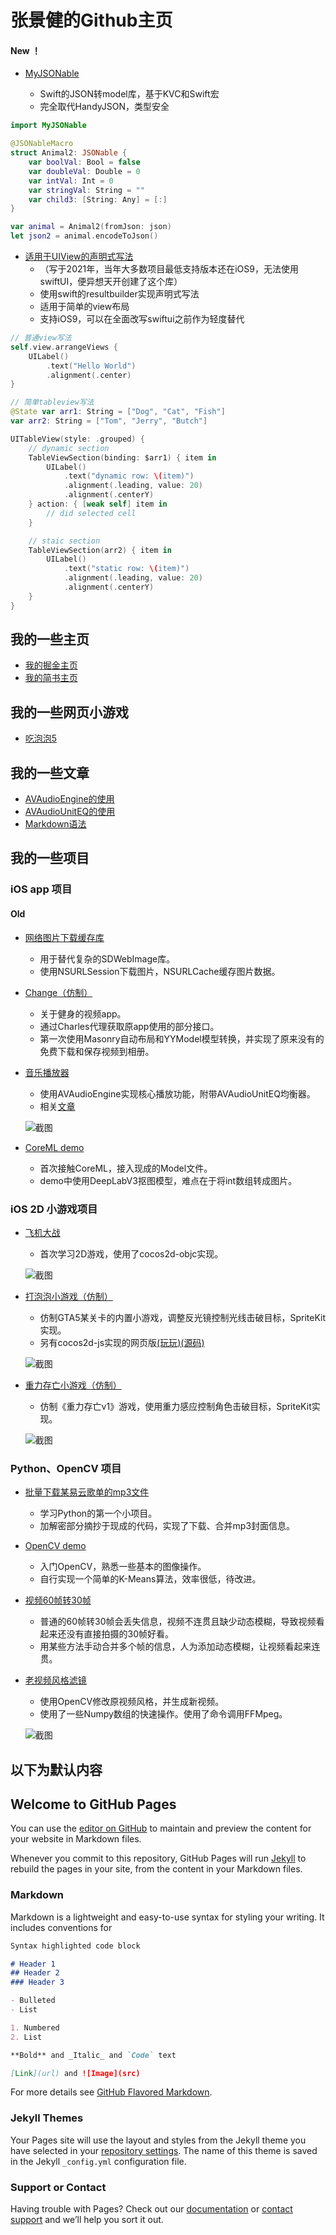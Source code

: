# 张景健的Github主页

#### New ！

- [MyJSONable](https://github.com/zjam9333/MyJSONable)

  - Swift的JSON转model库，基于KVC和Swift宏
  - 完全取代HandyJSON，类型安全

```swift
import MyJSONable

@JSONableMacro
struct Animal2: JSONable {
    var boolVal: Bool = false
    var doubleVal: Double = 0
    var intVal: Int = 0
    var stringVal: String = ""
    var child3: [String: Any] = [:]
}

var animal = Animal2(fromJson: json)
let json2 = animal.encodeToJson()
```

- [适用于UIView的声明式写法](https://github.com/zjam9333/LazyFish)
  - （写于2021年，当年大多数项目最低支持版本还在iOS9，无法使用swiftUI，便异想天开创建了这个库）
  - 使用swift的resultbuilder实现声明式写法
  - 适用于简单的view布局
  - 支持iOS9，可以在全面改写swiftui之前作为轻度替代

```swift
// 普通view写法
self.view.arrangeViews {
    UILabel()
        .text("Hello World")
        .alignment(.center)
}
```

```swift
// 简单tableview写法
@State var arr1: String = ["Dog", "Cat", "Fish"]
var arr2: String = ["Tom", "Jerry", "Butch"]

UITableView(style: .grouped) {
    // dynamic section
    TableViewSection(binding: $arr1) { item in
        UILabel()
            .text("dynamic row: \(item)")
            .alignment(.leading, value: 20)
            .alignment(.centerY)
    } action: { [weak self] item in
        // did selected cell
    }

    // staic section
    TableViewSection(arr2) { item in
        UILabel()
            .text("static row: \(item)")
            .alignment(.leading, value: 20)
            .alignment(.centerY)
    }
}
```

## 我的一些主页

- [我的掘金主页](https://juejin.cn/user/3492523486752295/posts)
- [我的简书主页](https://www.jianshu.com/u/8515b5800ff1)

## 我的一些网页小游戏

- [吃泡泡5](/bubble5js/)

## 我的一些文章

- [AVAudioEngine的使用](/article/engine.md)
- [AVAudioUnitEQ的使用](/article/eq.md)
- [Markdown语法](/article/githubmarkdown.md)

## 我的一些项目

### iOS app 项目

#### Old

- [网络图片下载缓存库](https://github.com/zjam9333/ZZWebImage)

  - 用于替代复杂的SDWebImage库。
  - 使用NSURLSession下载图片，NSURLCache缓存图片数据。

- [Change（仿制）](https://github.com/zjam9333/Change2)
  
  - 关于健身的视频app。
  - 通过Charles代理获取原app使用的部分接口。
  - 第一次使用Masonry自动布局和YYModel模型转换，并实现了原来没有的免费下载和保存视频到相册。

- [音乐播放器](https://github.com/zjam9333/simple_music_player)

  - 使用AVAudioEngine实现核心播放功能，附带AVAudioUnitEQ均衡器。
  - 相关[文章](https://www.jianshu.com/c/c677ebd368ea)

  ![截图](/imgs/mux_screenshot.png)

- [CoreML demo](https://github.com/zjam9333/CoreML_DEMO)

  - 首次接触CoreML，接入现成的Model文件。
  - demo中使用DeepLabV3抠图模型，难点在于将int数组转成图片。

### iOS 2D 小游戏项目

- [飞机大战](https://github.com/zjam9333/thisplane)
  
  - 首次学习2D游戏，使用了cocos2d-objc实现。

  ![截图](/imgs/thisplane_screenshot.png)

- [打泡泡小游戏（仿制）](https://github.com/zjam9333/GTA5Doomsday3HackerGame)

  - 仿制GTA5某关卡的内置小游戏，调整反光镜控制光线击破目标，SpriteKit实现。
  - 另有cocos2d-js实现的网页版[(玩玩)](/bubble5js/)[(源码)](https://github.com/zjam9333/bubble5js)

  ![截图](/imgs/bubble5_screenshot.png)

- [重力存亡小游戏（仿制）](https://github.com/zjam9333/thisarrow)

  - 仿制《重力存亡v1》游戏，使用重力感应控制角色击破目标，SpriteKit实现。

  ![截图](/imgs/thisarrow_screenshot.png)

### Python、OpenCV 项目

- [批量下载某易云歌单的mp3文件](https://github.com/zjam9333/StealFromNetEaseMusic)

  - 学习Python的第一个小项目。
  - 加解密部分摘抄于现成的代码，实现了下载、合并mp3封面信息。

- [OpenCV demo](https://github.com/zjam9333/StudyOpenCV)

  - 入门OpenCV，熟悉一些基本的图像操作。
  - 自行实现一个简单的K-Means算法，效率很低，待改进。

- [视频60帧转30帧](https://github.com/zjam9333/Video60To30Smoother)

  - 普通的60帧转30帧会丢失信息，视频不连贯且缺少动态模糊，导致视频看起来还没有直接拍摄的30帧好看。
  - 用某些方法手动合并多个帧的信息，人为添加动态模糊，让视频看起来连贯。

- [老视频风格滤镜](https://github.com/zjam9333/VHS_STYLE_VIDEO)

  - 使用OpenCV修改原视频风格，并生成新视频。
  - 使用了一些Numpy数组的快速操作。使用了命令调用FFMpeg。

  ![截图](/imgs/vhs_screenshot.png)

## 以下为默认内容

## Welcome to GitHub Pages

You can use the [editor on GitHub](https://github.com/zjam9333/zjam.github.io/edit/master/index.md) to maintain and preview the content for your website in Markdown files.

Whenever you commit to this repository, GitHub Pages will run [Jekyll](https://jekyllrb.com/) to rebuild the pages in your site, from the content in your Markdown files.

### Markdown

Markdown is a lightweight and easy-to-use syntax for styling your writing. It includes conventions for

```markdown
Syntax highlighted code block

# Header 1
## Header 2
### Header 3

- Bulleted
- List

1. Numbered
2. List

**Bold** and _Italic_ and `Code` text

[Link](url) and ![Image](src)
```

For more details see [GitHub Flavored Markdown](https://guides.github.com/features/mastering-markdown/).

### Jekyll Themes

Your Pages site will use the layout and styles from the Jekyll theme you have selected in your [repository settings](https://github.com/zjam9333/zjam.github.io/settings). The name of this theme is saved in the Jekyll `_config.yml` configuration file.

### Support or Contact

Having trouble with Pages? Check out our [documentation](https://help.github.com/categories/github-pages-basics/) or [contact support](https://github.com/contact) and we’ll help you sort it out.
